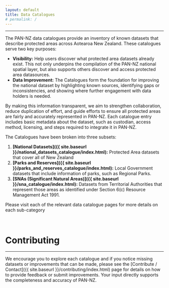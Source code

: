 ```yaml
---
layout: default
title: Data Catalogues
# permalink: /
---
```


---
The PAN-NZ data catalogues provide an inventory of known datasets 
that describe protected areas across Aotearoa New Zealand. These catalogues 
serve two key purposes:
* **Visibility:** Help users discover what protected area datasets already exist. This not only underpins 
  the compilation of the PAN-NZ national spatial layer, but also supports others discover and access protected area datasources. 
* **Data Improvement:** The Catalogues form the foundation for improving the national dataset by 
  highlighting known sources, identifying gaps or inconsistencies, and showing where further 
  engagement with data holders is needed.

By making this information transparent, we aim to strengthen collaboration, 
reduce duplication of effort, and guide efforts to ensure all protected areas are fairly 
and accurately represented in PAN-NZ. Each catalogue entry includes basic 
metadata about the dataset, such as custodian, access method, licensing, and steps required to 
integrate it in PAN-NZ.

The Catalogues have been broken into three subsets:
1. **[National Datasets]({{ site.baseurl }}/national_datasets_catalogue/index.html):** Protected Area datasets that cover all of New Zealand
2. **[Parks and Reserves]({{ site.baseurl }}/parks_and_reserves_catalogue/index.html):** Local Government datasets that include 
information of parks, such as Regional Parks.
1. **[SNAs (Significant Natural Areas)]({{ site.baseurl }}/sna_catalogue/index.html):** Datasets from Territorial Authorities that
   represent those areas as identified under Section 6(c) Resource Management Act 1991. 

Please visit each of the relevant data catalogue pages for more details on each sub-category


<br>

# Contributing 
---
We encourage you to explore each catalogue and if you notice missing datasets or improvements 
that can be made, please see the [Contribute / Contact]({{ site.baseurl }}/contributing/index.html) 
page for details on how to provide feedback or submit improvements. Your input directly supports 
the completeness and accuracy of PAN-NZ.